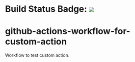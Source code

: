 # Build Status Badge: ![](https://github.com/hamzabinkhalid/github-actions-workflow-for-custom-action/workflows/first/badge.svg)

# github-actions-workflow-for-custom-action
Workflow to test custom action.
